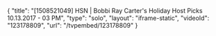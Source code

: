{
    "title": "[1508521049] HSN | Bobbi Ray Carter's Holiday Host Picks 10.13.2017 - 03 PM",
    "type": "solo",
    "layout": "iframe-static",
    "videoId": "123178809",
    "url": "\/tvpembed\/123178809"
}